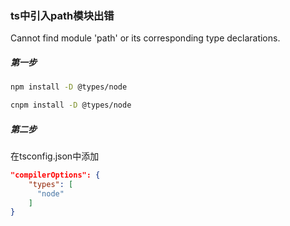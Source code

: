 ### ts中引入path模块出错

Cannot find module 'path' or its corresponding type declarations.
##### 第一步

```bash
npm install -D @types/node
```

```bash
cnpm install -D @types/node
```
##### 第二步
在tsconfig.json中添加

```json
"compilerOptions": {
	"types": [
      "node"
    ]
}
```